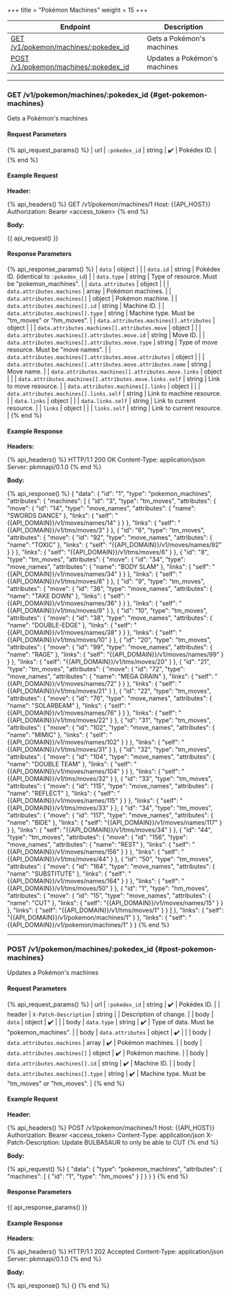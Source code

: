 +++
title = "Pokémon Machines"
weight = 15
+++

| Endpoint                                                        | Description                  |
|-----------------------------------------------------------------|------------------------------|
| [GET /v1/pokemon/machines/:pokedex_id](#get-pokemon-machines)   | Gets a Pokémon's machines    |
| [POST /v1/pokemon/machines/:pokedex_id](#post-pokemon-machines) | Updates a Pokémon's machines |

---

### GET /v1/pokemon/machines/:pokedex_id {#get-pokemon-machines}

Gets a Pokémon's machines

#### Request Parameters

{% api_request_params() %}
| url | `:pokedex_id` | string | ✔️ | Pokédex ID. |
{% end %}

#### Example Request

**Header:**

{% api_headers() %}
GET /v1/pokemon/machines/1
Host: {{API_HOST}}
Authorization: Bearer <access_token>
{% end %}

**Body:**

{{ api_request() }}

#### Response Parameters

{% api_response_params() %}
| `data`                                                       | object |                                                 |
| `data.id`                                                    | string | Pokédex ID. (identical to `:pokedex_id`)        |
| `data.type`                                                  | string | Type of resource. Must be "pokemon_machines".   |
| `data.attributes`                                            | object |                                                 |
| `data.attributes.machines`                                   | array  | Pokémon machines.                               |
| `data.attributes.machines[]`                                 | object | Pokémon machine.                                |
| `data.attributes.machines[].id`                              | string | Machine ID.                                     |
| `data.attributes.machines[].type`                            | string | Machine type. Must be "tm_moves" or "hm_moves". |
| `data.attributes.machines[].attributes`                      | object |                                                 |
| `data.attributes.machines[].attributes.move`                 | object |                                                 |
| `data.attributes.machines[].attributes.move.id`              | string | Move ID.                                        |
| `data.attributes.machines[].attributes.move.type`            | string | Type of move resource. Must be "move names".    |
| `data.attributes.machines[].attributes.move.attributes`      | object |                                                 |
| `data.attributes.machines[].attributes.move.attributes.name` | string | Move name.                                      |
| `data.attributes.machines[].attributes.move.links`           | object |                                                 |
| `data.attributes.machines[].attributes.move.links.self`      | string | Link to move resource.                          |
| `data.attributes.machines[].links`                           | object |                                                 |
| `data.attributes.machines[].links.self`                      | string | Link to machine resource.                       |
| `data.links`                                                 | object |                                                 |
| `data.links.self`                                            | string | Link to current resource.                       |
| `links`                                                      | object |                                                 |
| `links.self`                                                 | string | Link to current resource.                       |
{% end %}

#### Example Response

**Headers:**

{% api_headers() %}
HTTP/1.1 200 OK
Content-Type: application/json
Server: pkmnapi/0.1.0
{% end %}

**Body:**

{% api_response() %}
{
    "data": {
        "id": "1",
        "type": "pokemon_machines",
        "attributes": {
            "machines": [
                {
                    "id": "3",
                    "type": "tm_moves",
                    "attributes": {
                        "move": {
                            "id": "14",
                            "type": "move_names",
                            "attributes": {
                                "name": "SWORDS DANCE"
                            },
                            "links": {
                                "self": "{{API_DOMAIN}}/v1/moves/names/14"
                            }
                        }
                    },
                    "links": {
                        "self": "{{API_DOMAIN}}/v1/tms/moves/3"
                    }
                },
                {
                    "id": "6",
                    "type": "tm_moves",
                    "attributes": {
                        "move": {
                            "id": "92",
                            "type": "move_names",
                            "attributes": {
                                "name": "TOXIC"
                            },
                            "links": {
                                "self": "{{API_DOMAIN}}/v1/moves/names/92"
                            }
                        }
                    },
                    "links": {
                        "self": "{{API_DOMAIN}}/v1/tms/moves/6"
                    }
                },
                {
                    "id": "8",
                    "type": "tm_moves",
                    "attributes": {
                        "move": {
                            "id": "34",
                            "type": "move_names",
                            "attributes": {
                                "name": "BODY SLAM"
                            },
                            "links": {
                                "self": "{{API_DOMAIN}}/v1/moves/names/34"
                            }
                        }
                    },
                    "links": {
                        "self": "{{API_DOMAIN}}/v1/tms/moves/8"
                    }
                },
                {
                    "id": "9",
                    "type": "tm_moves",
                    "attributes": {
                        "move": {
                            "id": "36",
                            "type": "move_names",
                            "attributes": {
                                "name": "TAKE DOWN"
                            },
                            "links": {
                                "self": "{{API_DOMAIN}}/v1/moves/names/36"
                            }
                        }
                    },
                    "links": {
                        "self": "{{API_DOMAIN}}/v1/tms/moves/9"
                    }
                },
                {
                    "id": "10",
                    "type": "tm_moves",
                    "attributes": {
                        "move": {
                            "id": "38",
                            "type": "move_names",
                            "attributes": {
                                "name": "DOUBLE-EDGE"
                            },
                            "links": {
                                "self": "{{API_DOMAIN}}/v1/moves/names/38"
                            }
                        }
                    },
                    "links": {
                        "self": "{{API_DOMAIN}}/v1/tms/moves/10"
                    }
                },
                {
                    "id": "20",
                    "type": "tm_moves",
                    "attributes": {
                        "move": {
                            "id": "99",
                            "type": "move_names",
                            "attributes": {
                                "name": "RAGE"
                            },
                            "links": {
                                "self": "{{API_DOMAIN}}/v1/moves/names/99"
                            }
                        }
                    },
                    "links": {
                        "self": "{{API_DOMAIN}}/v1/tms/moves/20"
                    }
                },
                {
                    "id": "21",
                    "type": "tm_moves",
                    "attributes": {
                        "move": {
                            "id": "72",
                            "type": "move_names",
                            "attributes": {
                                "name": "MEGA DRAIN"
                            },
                            "links": {
                                "self": "{{API_DOMAIN}}/v1/moves/names/72"
                            }
                        }
                    },
                    "links": {
                        "self": "{{API_DOMAIN}}/v1/tms/moves/21"
                    }
                },
                {
                    "id": "22",
                    "type": "tm_moves",
                    "attributes": {
                        "move": {
                            "id": "76",
                            "type": "move_names",
                            "attributes": {
                                "name": "SOLARBEAM"
                            },
                            "links": {
                                "self": "{{API_DOMAIN}}/v1/moves/names/76"
                            }
                        }
                    },
                    "links": {
                        "self": "{{API_DOMAIN}}/v1/tms/moves/22"
                    }
                },
                {
                    "id": "31",
                    "type": "tm_moves",
                    "attributes": {
                        "move": {
                            "id": "102",
                            "type": "move_names",
                            "attributes": {
                                "name": "MIMIC"
                            },
                            "links": {
                                "self": "{{API_DOMAIN}}/v1/moves/names/102"
                            }
                        }
                    },
                    "links": {
                        "self": "{{API_DOMAIN}}/v1/tms/moves/31"
                    }
                },
                {
                    "id": "32",
                    "type": "tm_moves",
                    "attributes": {
                        "move": {
                            "id": "104",
                            "type": "move_names",
                            "attributes": {
                                "name": "DOUBLE TEAM"
                            },
                            "links": {
                                "self": "{{API_DOMAIN}}/v1/moves/names/104"
                            }
                        }
                    },
                    "links": {
                        "self": "{{API_DOMAIN}}/v1/tms/moves/32"
                    }
                },
                {
                    "id": "33",
                    "type": "tm_moves",
                    "attributes": {
                        "move": {
                            "id": "115",
                            "type": "move_names",
                            "attributes": {
                                "name": "REFLECT"
                            },
                            "links": {
                                "self": "{{API_DOMAIN}}/v1/moves/names/115"
                            }
                        }
                    },
                    "links": {
                        "self": "{{API_DOMAIN}}/v1/tms/moves/33"
                    }
                },
                {
                    "id": "34",
                    "type": "tm_moves",
                    "attributes": {
                        "move": {
                            "id": "117",
                            "type": "move_names",
                            "attributes": {
                                "name": "BIDE"
                            },
                            "links": {
                                "self": "{{API_DOMAIN}}/v1/moves/names/117"
                            }
                        }
                    },
                    "links": {
                        "self": "{{API_DOMAIN}}/v1/tms/moves/34"
                    }
                },
                {
                    "id": "44",
                    "type": "tm_moves",
                    "attributes": {
                        "move": {
                            "id": "156",
                            "type": "move_names",
                            "attributes": {
                                "name": "REST"
                            },
                            "links": {
                                "self": "{{API_DOMAIN}}/v1/moves/names/156"
                            }
                        }
                    },
                    "links": {
                        "self": "{{API_DOMAIN}}/v1/tms/moves/44"
                    }
                },
                {
                    "id": "50",
                    "type": "tm_moves",
                    "attributes": {
                        "move": {
                            "id": "164",
                            "type": "move_names",
                            "attributes": {
                                "name": "SUBSTITUTE"
                            },
                            "links": {
                                "self": "{{API_DOMAIN}}/v1/moves/names/164"
                            }
                        }
                    },
                    "links": {
                        "self": "{{API_DOMAIN}}/v1/tms/moves/50"
                    }
                },
                {
                    "id": "1",
                    "type": "hm_moves",
                    "attributes": {
                        "move": {
                            "id": "15",
                            "type": "move_names",
                            "attributes": {
                                "name": "CUT"
                            },
                            "links": {
                                "self": "{{API_DOMAIN}}/v1/moves/names/15"
                            }
                        }
                    },
                    "links": {
                        "self": "{{API_DOMAIN}}/v1/hms/moves/1"
                    }
                }
            ]
        },
        "links": {
            "self": "{{API_DOMAIN}}/v1/pokemon/machines/1"
        }
    },
    "links": {
        "self": "{{API_DOMAIN}}/v1/pokemon/machines/1"
    }
}
{% end %}

---

### POST /v1/pokemon/machines/:pokedex_id {#post-pokemon-machines}

Updates a Pokémon's machines

#### Request Parameters

{% api_request_params() %}
| url    | `:pokedex_id`                     | string | ✔️ | Pokédex ID.                                     |
| header | `X-Patch-Description`             | string |   | Description of change.                          |
| body   | `data`                            | object | ✔️ |                                                 |
| body   | `data.type`                       | string | ✔️ | Type of data. Must be "pokemon_machines".       |
| body   | `data.attributes`                 | object | ✔️ |                                                 |
| body   | `data.attributes.machines`        | array  | ✔️ | Pokémon machines.                               |
| body   | `data.attributes.machines[]`      | object | ✔️ | Pokémon machine.                                |
| body   | `data.attributes.machines[].id`   | string | ✔️ | Machine ID.                                     |
| body   | `data.attributes.machines[].type` | string | ✔️ | Machine type. Must be "tm_moves" or "hm_moves". |
{% end %}

#### Example Request

**Header:**

{% api_headers() %}
POST /v1/pokemon/machines/1
Host: {{API_HOST}}
Authorization: Bearer <access_token>
Content-Type: application/json
X-Patch-Description: Update BULBASAUR to only be able to CUT
{% end %}

**Body:**

{% api_request() %}
{
    "data": {
        "type": "pokemon_machines",
        "attributes": {
            "machines": [
                {
                    "id": "1",
                    "type": "hm_moves"
                }
            ]
        }
    }
}
{% end %}

#### Response Parameters

{{ api_response_params() }}

#### Example Response

**Headers:**

{% api_headers() %}
HTTP/1.1 202 Accepted
Content-Type: application/json
Server: pkmnapi/0.1.0
{% end %}

**Body:**

{% api_response() %}
{}
{% end %}
